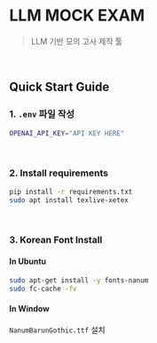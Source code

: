 # LLM MOCK EXAM
> LLM 기반 모의 고사 제작 툴

<br>

## Quick Start Guide
### 1. ```.env``` 파일 작성
```bash
OPENAI_API_KEY="API KEY HERE"
```

<br>

### 2. Install requirements
```bash
pip install -r requirements.txt
sudo apt install texlive-xetex
```

<br>

### 3. Korean Font Install
#### In Ubuntu
```bash
sudo apt-get install -y fonts-nanum
sudo fc-cache -fv
```

#### In Window
```NanumBarunGothic.ttf``` 설치
<br>